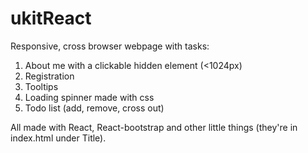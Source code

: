# ukitReact
Responsive, cross browser webpage with tasks:

1. About me with a clickable hidden element (<1024px)
2. Registration
3. Tooltips
4. Loading spinner made with css
5. Todo list (add, remove, cross out)

All made with React, React-bootstrap and other little things (they're in index.html under Title).
